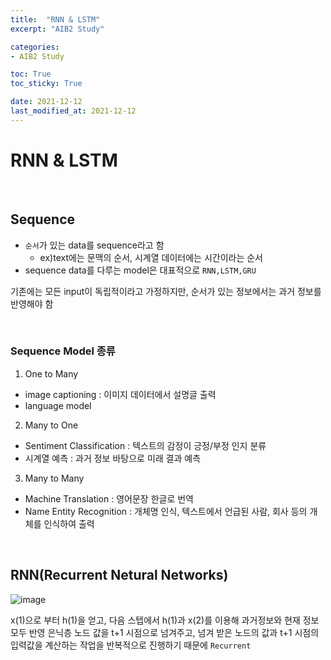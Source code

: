 ```yaml
---
title:  "RNN & LSTM"
excerpt: "AIB2 Study"

categories:
- AIB2 Study

toc: True
toc_sticky: True

date: 2021-12-12
last_modified_at: 2021-12-12
---
```

# RNN & LSTM

<br>


## Sequence

- `순서`가 있는 data를 sequence라고 함
  - ex)text에는 문맥의 순서, 시계열 데이터에는 시간이라는 순서
- sequence data를 다루는 model은 대표적으로 `RNN,LSTM,GRU` 

기존에는 모든 input이 독립적이라고 가정하지만, 순서가 있는 정보에서는 과거 정보를 반영해야 함

<br>

### Sequence Model 종류

1. One to Many
- image captioning : 이미지 데이터에서 설명글 출력
- language model

2. Many to One
- Sentiment Classification : 텍스트의 감정이 긍정/부정 인지 분류
- 시계열 예측 : 과거 정보 바탕으로 미래 결과 예측

3. Many to Many
- Machine Translation : 영어문장 한글로 번역
- Name Entity Recognition : 개체명 인식, 텍스트에서 언급된 사람, 회사 등의 개체를 인식하여 출력

<br>

## RNN(Recurrent Netural Networks)

![image](https://user-images.githubusercontent.com/76996686/145819650-2c8210b5-469e-4661-a3c9-f42dbb2340e1.png)

x(1)으로 부터 h(1)을 얻고, 다음 스텝에서 h(1)과 x(2)를 이용해 과거정보와 현재 정보 모두 반영
은닉층 노드 값을 t+1 시점으로 넘겨주고, 넘겨 받은 노드의 값과 t+1 시점의 입력값을 계산하는 작업을 반복적으로 진행하기 때문에 `Recurrent`